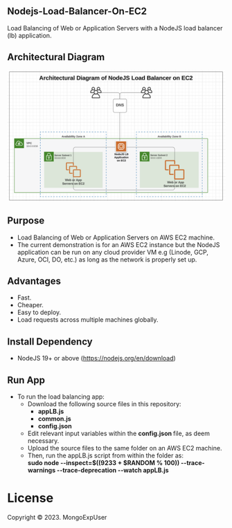 
## Nodejs-Load-Balancer-On-EC2

Load Balancing of Web or Application Servers with a NodeJS load balancer (lb) application.

## Architectural Diagram
![Image description](https://github.com/MongoExpUser/Nodejs-Load-Balancer-on-EC2/blob/main/nodejs-lb-arch-digram.png)

    
## Purpose
 * Load Balancing of Web or Application Servers on AWS EC2 machine.
 * The current demonstration is for an AWS EC2 instance but the NodeJS application can be run on any cloud provider VM e.g (Linode, GCP, Azure, OCI, DO, etc.) as long as the network is properly set up.


## Advantages
  * Fast.
  * Cheaper.
  * Easy to deploy.
  * Load requests across multiple machines globally.


## Install Dependency
* NodeJS 19+ or above (https://nodejs.org/en/download)

##  Run App
* To run the load balancing app: <br>
  - Download the following source files in this repository: <br>
    - <strong> appLB.js </strong> <br>
    - <strong> common.js </strong> <br>
    - <strong> config.json </strong> <br>
  - Edit relevant input variables within the <strong> config.json </strong> file, as deem necessary. <br>
  - Upload the source files to the same folder on an AWS EC2 machine. <br>
  - Then, run the appLB.js script from within the folder as: <br> <strong> sudo node --inspect=$((9233 + $RANDOM % 100)) --trace-warnings --trace-deprecation --watch appLB.js </strong>
  

# License
Copyright © 2023. MongoExpUser
